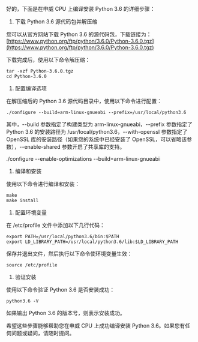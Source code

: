 好的，下面是在申威 CPU 上编译安装 Python 3.6 的详细步骤：

1. 下载 Python 3.6 源代码包并解压缩

您可以从官方网站下载 Python 3.6 的源代码包，下载链接为：[https://www.python.org/ftp/python/3.6.0/Python-3.6.0.tgz](https://www.python.org/ftp/python/3.6.0/Python-3.6.0.tgz)

下载完成后，使用以下命令解压缩：

```
tar -xzf Python-3.6.0.tgz
cd Python-3.6.0

```

1. 配置编译选项

在解压缩后的 Python 3.6 源代码目录中，使用以下命令进行配置：

```
./configure --build=arm-linux-gnueabi --prefix=/usr/local/python3.6

```

其中，--build 参数指定了构建类型为 arm-linux-gnueabi，--prefix 参数指定了 Python 3.6 的安装路径为 /usr/local/python3.6，--with-openssl 参数指定了 OpenSSL 库的安装路径（如果您的系统中已经安装了 OpenSSL，可以省略该参数），--enable-shared 参数开启了共享库的支持。

./configure --enable-optimizations --build=arm-linux-gnueabi

1. 编译和安装

使用以下命令进行编译和安装：

```
make
make install

```

1. 配置环境变量

在 /etc/profile 文件中添加以下几行代码：

```
export PATH=/usr/local/python3.6/bin:$PATH
export LD_LIBRARY_PATH=/usr/local/python3.6/lib:$LD_LIBRARY_PATH

```

保存并退出文件，然后执行以下命令使环境变量生效：

```
source /etc/profile

```

1. 验证安装

使用以下命令验证 Python 3.6 是否安装成功：

```
python3.6 -V

```

如果输出 Python 3.6 的版本号，则表示安装成功。

希望这些步骤能够帮助您在申威 CPU 上成功编译安装 Python 3.6。如果您有任何问题或疑问，请随时提问。